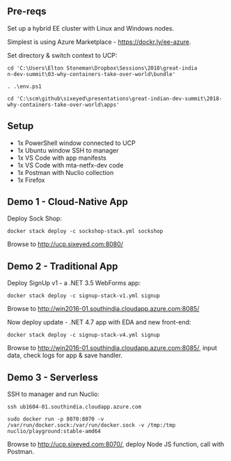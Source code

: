 ## Pre-reqs

Set up a hybrid EE cluster with Linux and Windows nodes.

Simplest is using Azure Marketplace - https://dockr.ly/ee-azure.

Set directory & switch context to UCP:

```
cd 'C:\Users\Elton Stoneman\Dropbox\Sessions\2018\great-india
n-dev-summit\03-why-containers-take-over-world\bundle'

. .\env.ps1

cd 'C:\scm\github\sixeyed\presentations\great-indian-dev-summit\2018-why-containers-take-over-world\apps'
```

## Setup

* 1x PowerShell window connected to UCP
* 1x Ubuntu window SSH to manager
* 1x VS Code with app manifests
* 1x VS Code with mta-netfx-dev code
* 1x Postman with Nuclio collection
* 1x Firefox

## Demo 1 - Cloud-Native App

Deploy Sock Shop:

```
docker stack deploy -c sockshop-stack.yml sockshop
```

Browse to http://ucp.sixeyed.com:8080/

## Demo 2 - Traditional App

Deploy SignUp v1 - a .NET 3.5 WebForms app:

```
docker stack deploy -c signup-stack-v1.yml signup
```

Browse to http://win2016-01.southindia.cloudapp.azure.com:8085/

Now deploy update - .NET 4.7 app with EDA and new front-end:

```
docker stack deploy -c signup-stack-v4.yml signup
```

Browse to http://win2016-01.southindia.cloudapp.azure.com:8085/, input data, check logs for app & save handler.

## Demo 3 - Serverless

SSH to manager and run Nuclio:

```
ssh ub1604-01.southindia.cloudapp.azure.com

sudo docker run -p 8070:8070 -v /var/run/docker.sock:/var/run/docker.sock -v /tmp:/tmp nuclio/playground:stable-amd64
```

Browse to http://ucp.sixeyed.com:8070/, deploy Node JS function, call with Postman.
